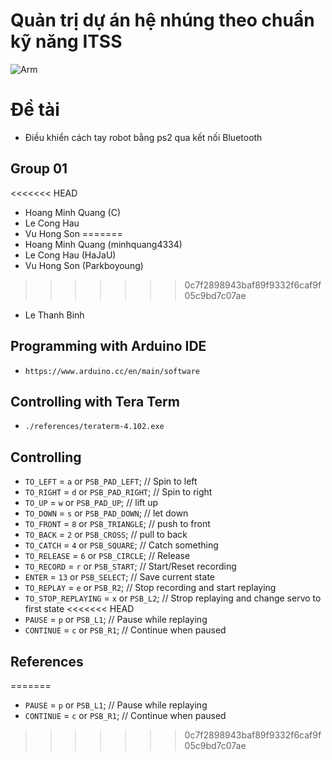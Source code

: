 # Quản trị dự án hệ nhúng theo chuẩn kỹ năng ITSS
![Arm](https://gloimg.gbtcdn.com/soa/gb/pdm-product-pic/Electronic/2018/12/20/goods_thumb-v16/20181220155903_34827.jpg)

# Đề tài
* Điều khiển cách tay robot bằng ps2 qua kết nối Bluetooth

## Group 01
<<<<<<< HEAD
* Hoang Minh Quang (C)
* Le Cong Hau
* Vu Hong Son
=======
* Hoang Minh Quang (minhquang4334)
* Le Cong Hau (HaJaU)
* Vu Hong Son (Parkboyoung)
>>>>>>> 0c7f2898943baf89f9332f6caf9f05c9bd7c07ae
* Le Thanh Binh


## Programming with Arduino IDE
* `https://www.arduino.cc/en/main/software`
## Controlling with Tera Term
* `./references/teraterm-4.102.exe`		
## Controlling
* `TO_LEFT` = `a` or `PSB_PAD_LEFT`;    // Spin to left
* `TO_RIGHT` = `d`  or `PSB_PAD_RIGHT`; // Spin to right
* `TO_UP` = `w` or `PSB_PAD_UP`;        // lift up
* `TO_DOWN` = `s` or `PSB_PAD_DOWN`;    // let down
* `TO_FRONT` = `8` or `PSB_TRIANGLE`;   // push to front
* `TO_BACK` = `2` or `PSB_CROSS`;       // pull to back
* `TO_CATCH` = `4` or `PSB_SQUARE`;     // Catch something
* `TO_RELEASE` = `6` or `PSB_CIRCLE`;   // Release
* `TO_RECORD` = `r` or `PSB_START`;     // Start/Reset recording
* `ENTER` = `13` or `PSB_SELECT`;       // Save current state
* `TO_REPLAY` = `e` or `PSB_R2`;        // Stop recording and start replaying 
* `TO_STOP_REPLAYING` = `x` or `PSB_L2`; // Strop replaying and change servo to first state
<<<<<<< HEAD
* `PAUSE` = `p` or `PSB_L1`; // Pause while replaying
* `CONTINUE` = `c` or `PSB_R1`; // Continue when paused

## References
=======
* `PAUSE` = `p` or `PSB_L1`;             // Pause while replaying
* `CONTINUE` = `c` or `PSB_R1`;          // Continue when paused
>>>>>>> 0c7f2898943baf89f9332f6caf9f05c9bd7c07ae
